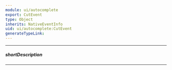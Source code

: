 ```yaml
---
module: ui/autocomplete
export: CutEvent
type: Object
inherits: NativeEventInfo
uid: ui/autocomplete:CutEvent
generateTypeLink: 
---
```

---
##### shortDescription
<!-- Description goes here -->

---
<!-- Description goes here -->